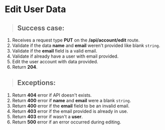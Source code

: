 # Edit User Data

> ## Success case:

1. Receives a request type **PUT** on the **/api/account/edit** route.
2. Validate if the data **name** and **email** weren't provided like blank `string`.
3. Validate if the **email** field is a valid email.
4. Validate if already have a user with email provided.
5. Edit the user account with data provided.
6. Return **204**.

> ## Exceptions:

1. Return **404** error if API doesn't exists.
2. Return **400** error if **name** and **email** were a blank `string`.
3. Return **400** error if the **email** field to be an invalid email.
4. Return **403** error if the email provided is already in use.
5. Return **403** error if wasn't a **user**.
6. Return **500** error if an error occurred during editing.
